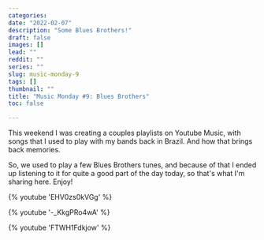 ```yaml
---
categories:
date: "2022-02-07"
description: "Some Blues Brothers!"
draft: false
images: []
lead: ""
reddit: ""
series: ""
slug: music-monday-9
tags: []
thumbnail: ""
title: "Music Monday #9: Blues Brothers"
toc: false

---
```


This weekend I was creating a couples playlists on Youtube Music, with songs that I used to play with my bands back in Brazil. And how that brings back memories.

So, we used to play a few Blues Brothers tunes, and because of that I ended up listening to it for quite a good part of the day today, so that's what I'm sharing here. Enjoy!

{% youtube 'EHV0zs0kVGg' %}

{% youtube '-_KkgPRo4wA' %}

{% youtube 'FTWH1Fdkjow' %}
